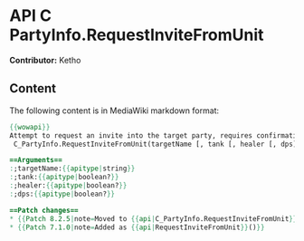 # API C PartyInfo.RequestInviteFromUnit

**Contributor:** Ketho

## Content

The following content is in MediaWiki markdown format:

```mediawiki
{{wowapi}}
Attempt to request an invite into the target party, requires confirmation in some cases (e.g. there is a party sync in progress).
 C_PartyInfo.RequestInviteFromUnit(targetName [, tank [, healer [, dps]]])

==Arguments==
:;targetName:{{apitype|string}}
:;tank:{{apitype|boolean?}}
:;healer:{{apitype|boolean?}}
:;dps:{{apitype|boolean?}}

==Patch changes==
* {{Patch 8.2.5|note=Moved to {{api|C_PartyInfo.RequestInviteFromUnit}}(). The previous alias is deprecated. [https://www.townlong-yak.com/framexml/8.2.5/Blizzard_Deprecated/Deprecated_8_2_5.lua#370]}}
* {{Patch 7.1.0|note=Added as {{api|RequestInviteFromUnit}}()}}
```